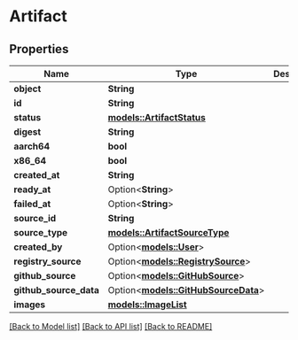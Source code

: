 # Artifact

## Properties

Name | Type | Description | Notes
------------ | ------------- | ------------- | -------------
**object** | **String** |  | 
**id** | **String** |  | 
**status** | [**models::ArtifactStatus**](ArtifactStatus.md) |  | 
**digest** | **String** |  | 
**aarch64** | **bool** |  | 
**x86_64** | **bool** |  | 
**created_at** | **String** |  | 
**ready_at** | Option<**String**> |  | 
**failed_at** | Option<**String**> |  | 
**source_id** | **String** |  | 
**source_type** | [**models::ArtifactSourceType**](ArtifactSourceType.md) |  | 
**created_by** | Option<[**models::User**](User.md)> |  | 
**registry_source** | Option<[**models::RegistrySource**](RegistrySource.md)> |  | 
**github_source** | Option<[**models::GitHubSource**](GitHubSource.md)> |  | 
**github_source_data** | Option<[**models::GitHubSourceData**](GitHubSourceData.md)> |  | 
**images** | [**models::ImageList**](ImageList.md) |  | 

[[Back to Model list]](../README.md#documentation-for-models) [[Back to API list]](../README.md#documentation-for-api-endpoints) [[Back to README]](../README.md)


